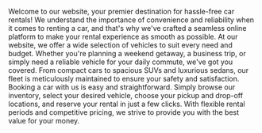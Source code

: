 Welcome to our website, your premier destination for hassle-free car rentals! We understand the importance of convenience and reliability when it comes to renting a car, and that's why we've crafted a seamless online platform to make your rental experience as smooth as possible.
At our website, we offer a wide selection of vehicles to suit every need and budget. 
Whether you're planning a weekend getaway, a business trip, or simply need a reliable vehicle for your daily commute, we've got you covered. From compact cars to spacious SUVs and luxurious sedans, our fleet is meticulously maintained to ensure your safety and satisfaction.
Booking a car with us is easy and straightforward.
Simply browse our inventory, select your desired vehicle, choose your pickup and drop-off locations, and reserve your rental in just a few clicks. With flexible rental periods and competitive pricing, we strive to provide you with the best value for your money.
